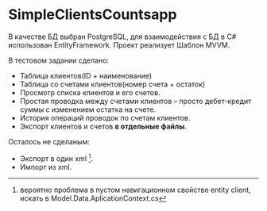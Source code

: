 # SimpleClientsCountsapp
В качестве БД выбран PostgreSQL, для взаимодействия с БД в C# использован EntityFramework. 
Проект реализует Шаблон MVVM.

В тестовом задании сделано: 
- Таблица клиентов(ID + наименование) 
- Таблица со счетами клиентов(номер счета + остаток) 
- Просмотр списка клиентов и его счетов. 
- Простая проводка между счетами клиентов – просто дебет-кредит суммы с изменением остатка на счете. 
- История операций проводок по счетам клиентов. 
- Экспорт клиентов и счетов **в отдельные файлы**.

Осталось не сделаным:
- Экспорт в один xml [^1].
- Импорт из xml.
[^1]: вероятно проблема в пустом навигационном свойстве entity client, искать в Model.Data.AplicationContext.cs
